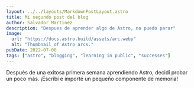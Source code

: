 ```yaml
---
layout: ../../layouts/MarkdownPostLayout.astro
title: Mi segundo post del blog
author: Salvador Martinez
description: "Despues de aprender algo de Astro, no puedo parar"
image:
  url: "https://docs.astro.build/assets/arc.webp"
  alt: "Thumbnail of Astro arcs."
pubDate: 2022-07-08
tags: ["astro", "blogging", "learning in public", "successes"]
---
```


Después de una exitosa primera semana aprendiendo Astro, decidí probar un poco más. ¡Escribí e importé un pequeño componente de memoria!
